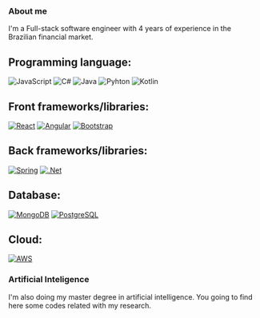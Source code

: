 ### About me

I'm a Full-stack software engineer with 4 years of experience in the Brazilian financial market.



## **Programming language:**  
![JavaScript][JavaScript]
![C#][C#]
![Java][Java]
![Pyhton][Python]
![Kotlin][Kotlin]



## **Front frameworks/libraries:** 


[![React][React.js]][React-url]
[![Angular][Angular.io]][Angular-url]
[![Bootstrap][Bootstrap.com]][Bootstrap-url]

## **Back frameworks/libraries:** 
[![Spring][Spring]][Spring-url]
[![.Net][.Net]][.Net-url]

## **Database:** 
[![MongoDB][MongoDB]][MongoDB-url]
[![PostgreSQL][PostgreSQL]][PostgreSQL-url]

## **Cloud:** 
[![AWS][AWS]][AWS-url]

### Artificial Inteligence
I'm also doing my master degree in artificial intelligence. You going to find here some codes related with my research.

<!--
**WandenDourado/WandenDourado** is a ✨ _special_ ✨ repository because its `README.md` (this file) appears on your GitHub profile.

Here are some ideas to get you started:

- 🔭 I’m currently working on ...
- 🌱 I’m currently learning ...
- 👯 I’m looking to collaborate on ...
- 🤔 I’m looking for help with ...
- 💬 Ask me about ...
- 📫 How to reach me: ...
- 😄 Pronouns: ...
- ⚡ Fun fact: ...
-->

<!-- MARKDOWN LINKS & IMAGES https://github.com/iuricode/README-template/blob/main/badges/badges.md -->
[linkedin-shield]: https://img.shields.io/badge/-LinkedIn-black.svg?style=for-the-badge&logo=linkedin&colorB=555
[linkedin-url]: https://linkedin.com/in/othneildrew

[Python]: https://img.shields.io/badge/Python-14354C?style=for-the-badge&logo=python&logoColor=white
[Kotlin]: https://img.shields.io/badge/Kotlin-0095D5?&style=for-the-badge&logo=kotlin&logoColor=white
[Java]: https://img.shields.io/badge/Java-ED8B00?style=for-the-badge&logo=java&logoColor=white
[C#]: https://img.shields.io/badge/C%23-239120?style=for-the-badge&logo=c-sharp&logoColor=white
[JavaScript]: https://img.shields.io/badge/JavaScript-F7DF1E?style=for-the-badge&logo=javascript&logoColor=black


[React.js]: https://img.shields.io/badge/React-20232A?style=for-the-badge&logo=react&logoColor=61DAFB
[React-url]: https://reactjs.org/
[Angular.io]: https://img.shields.io/badge/Angular-DD0031?style=for-the-badge&logo=angular&logoColor=white
[Angular-url]: https://angular.io/
[Bootstrap.com]: https://img.shields.io/badge/Bootstrap-563D7C?style=for-the-badge&logo=bootstrap&logoColor=white
[Bootstrap-url]: https://getbootstrap.com

[.Net]: https://img.shields.io/badge/.NET-5C2D91?style=for-the-badge&logo=.net&logoColor=whit
[.Net-url]: https://dotnet.microsoft.com/en-us/
[Spring]: https://img.shields.io/badge/Spring-6DB33F?style=for-the-badge&logo=spring&logoColor=white
[Spring-url]: https://spring.io/projects/spring-boot

[MongoDB]:	https://img.shields.io/badge/MongoDB-4EA94B?style=for-the-badge&logo=mongodb&logoColor=white
[MongoDB-url]: https://www.mongodb.com/
[PostgreSQL]: https://img.shields.io/badge/PostgreSQL-316192?style=for-the-badge&logo=postgresql&logoColor=white
[PostgreSQL-url]: https://www.postgresql.org/


[AWS]: https://img.shields.io/badge/Amazon_AWS-232F3E?style=for-the-badge&logo=amazon-aws&logoColor=white
[AWS-url]: https://aws.amazon.com/
